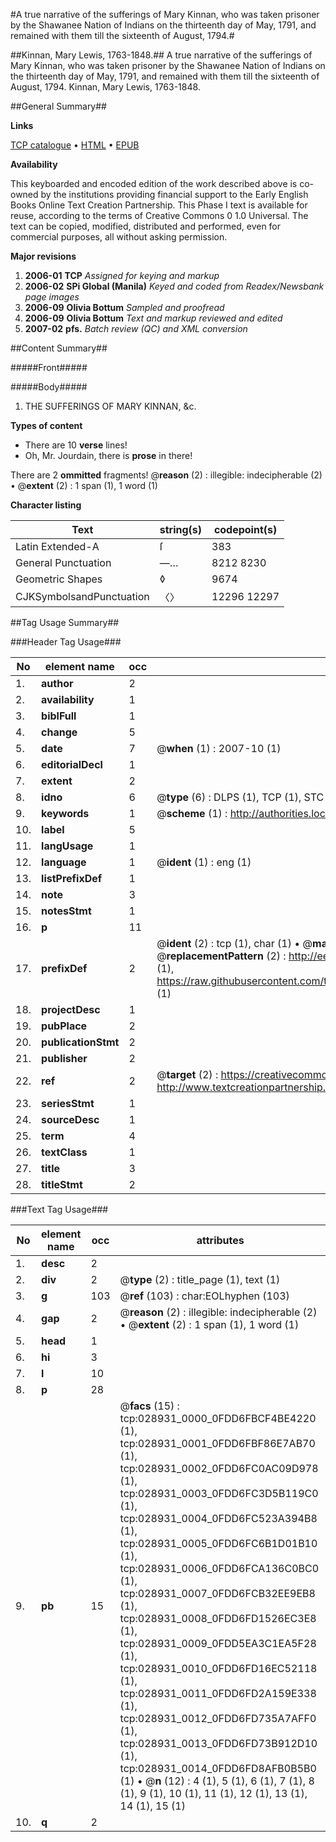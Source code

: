 #A true narrative of the sufferings of Mary Kinnan, who was taken prisoner by the Shawanee Nation of Indians on the thirteenth day of May, 1791, and remained with them till the sixteenth of August, 1794.#

##Kinnan, Mary Lewis, 1763-1848.##
A true narrative of the sufferings of Mary Kinnan, who was taken prisoner by the Shawanee Nation of Indians on the thirteenth day of May, 1791, and remained with them till the sixteenth of August, 1794.
Kinnan, Mary Lewis, 1763-1848.

##General Summary##

**Links**

[TCP catalogue](http://www.ota.ox.ac.uk/tcp/)  • 
[HTML](http://tei.it.ox.ac.uk/tcp/Texts-HTML/free/N21/N21957.html)  • 
[EPUB](http://tei.it.ox.ac.uk/tcp/Texts-EPUB/free/N21/N21957.epub)

**Availability**

This keyboarded and encoded edition of the
	       work described above is co-owned by the institutions
	       providing financial support to the Early English Books
	       Online Text Creation Partnership. This Phase I text is
	       available for reuse, according to the terms of Creative
	       Commons 0 1.0 Universal. The text can be copied,
	       modified, distributed and performed, even for
	       commercial purposes, all without asking permission.

**Major revisions**

1. __2006-01__ __TCP__ *Assigned for keying and markup*
1. __2006-02__ __SPi Global (Manila)__ *Keyed and coded from Readex/Newsbank page images*
1. __2006-09__ __Olivia Bottum__ *Sampled and proofread*
1. __2006-09__ __Olivia Bottum__ *Text and markup reviewed and edited*
1. __2007-02__ __pfs.__ *Batch review (QC) and XML conversion*

##Content Summary##

#####Front#####

#####Body#####

1. THE SUFFERINGS OF MARY KINNAN, &c.

**Types of content**

  * There are 10 **verse** lines!
  * Oh, Mr. Jourdain, there is **prose** in there!

There are 2 **ommitted** fragments! 
 @__reason__ (2) : illegible: indecipherable (2)  •  @__extent__ (2) : 1 span (1), 1 word (1)

**Character listing**


|Text|string(s)|codepoint(s)|
|---|---|---|
|Latin Extended-A|ſ|383|
|General Punctuation|—…|8212 8230|
|Geometric Shapes|◊|9674|
|CJKSymbolsandPunctuation|〈〉|12296 12297|

##Tag Usage Summary##

###Header Tag Usage###

|No|element name|occ|attributes|
|---|---|---|---|
|1.|__author__|2||
|2.|__availability__|1||
|3.|__biblFull__|1||
|4.|__change__|5||
|5.|__date__|7| @__when__ (1) : 2007-10 (1)|
|6.|__editorialDecl__|1||
|7.|__extent__|2||
|8.|__idno__|6| @__type__ (6) : DLPS (1), TCP (1), STC (1), NOTIS (1), IMAGE-SET (1), EVANS-CITATION (1)|
|9.|__keywords__|1| @__scheme__ (1) : http://authorities.loc.gov/ (1)|
|10.|__label__|5||
|11.|__langUsage__|1||
|12.|__language__|1| @__ident__ (1) : eng (1)|
|13.|__listPrefixDef__|1||
|14.|__note__|3||
|15.|__notesStmt__|1||
|16.|__p__|11||
|17.|__prefixDef__|2| @__ident__ (2) : tcp (1), char (1)  •  @__matchPattern__ (2) : ([0-9\-]+):([0-9IVX]+) (1), (.+) (1)  •  @__replacementPattern__ (2) : http://eebo.chadwyck.com/downloadtiff?vid=$1&page=$2 (1), https://raw.githubusercontent.com/textcreationpartnership/Texts/master/tcpchars.xml#$1 (1)|
|18.|__projectDesc__|1||
|19.|__pubPlace__|2||
|20.|__publicationStmt__|2||
|21.|__publisher__|2||
|22.|__ref__|2| @__target__ (2) : https://creativecommons.org/publicdomain/zero/1.0/ (1), http://www.textcreationpartnership.org/docs/. (1)|
|23.|__seriesStmt__|1||
|24.|__sourceDesc__|1||
|25.|__term__|4||
|26.|__textClass__|1||
|27.|__title__|3||
|28.|__titleStmt__|2||


###Text Tag Usage###

|No|element name|occ|attributes|
|---|---|---|---|
|1.|__desc__|2||
|2.|__div__|2| @__type__ (2) : title_page (1), text (1)|
|3.|__g__|103| @__ref__ (103) : char:EOLhyphen (103)|
|4.|__gap__|2| @__reason__ (2) : illegible: indecipherable (2)  •  @__extent__ (2) : 1 span (1), 1 word (1)|
|5.|__head__|1||
|6.|__hi__|3||
|7.|__l__|10||
|8.|__p__|28||
|9.|__pb__|15| @__facs__ (15) : tcp:028931_0000_0FDD6FBCF4BE4220 (1), tcp:028931_0001_0FDD6FBF86E7AB70 (1), tcp:028931_0002_0FDD6FC0AC09D978 (1), tcp:028931_0003_0FDD6FC3D5B119C0 (1), tcp:028931_0004_0FDD6FC523A394B8 (1), tcp:028931_0005_0FDD6FC6B1D01B10 (1), tcp:028931_0006_0FDD6FCA136C0BC0 (1), tcp:028931_0007_0FDD6FCB32EE9EB8 (1), tcp:028931_0008_0FDD6FD1526EC3E8 (1), tcp:028931_0009_0FDD5EA3C1EA5F28 (1), tcp:028931_0010_0FDD6FD16EC52118 (1), tcp:028931_0011_0FDD6FD2A159E338 (1), tcp:028931_0012_0FDD6FD735A7AFF0 (1), tcp:028931_0013_0FDD6FD73B912D10 (1), tcp:028931_0014_0FDD6FD8AFB0B5B0 (1)  •  @__n__ (12) : 4 (1), 5 (1), 6 (1), 7 (1), 8 (1), 9 (1), 10 (1), 11 (1), 12 (1), 13 (1), 14 (1), 15 (1)|
|10.|__q__|2||
